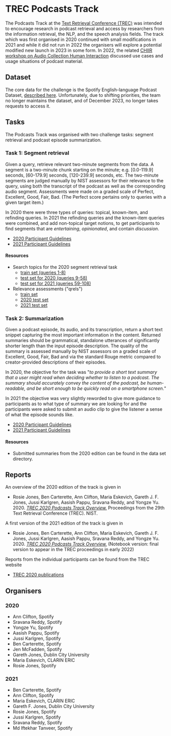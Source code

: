 # TREC Podcasts Track

The Podcasts Track at the [Text Retrieval Conference (TREC)](https://trec.nist.gov) was intended to encourage research in podcast retrieval and access by researchers from the information retrieval, the NLP, and the speech analysis fields. The track which was first organised in 2020 continued with small modifications in 2021 and while it did not run in 2022 the organisers will explore a potential modified new launch in 2023 in some form.  In 2022, the related [CHIIR workshop on Audio Collection Human Interaction](https://speechretrievalworkshop.github.io/) discussed use cases and usage situations of podcast material.


## Dataset

The core data for the challenge is the Spotify English-language Podcast Dataset, [described here](https://podcastsdataset.byspotify.com/). Unfortunately,  due to shifting priorities, the team no longer   maintains the dataset, and of December 2023,  no longer takes requests to access it.

## Tasks

The Podcasts Track was organised with two challenge tasks: segment retrieval and podcast episode summarization.

### Task 1: Segment retrieval

Given a query, retrieve relevant two-minute segments from the data. A segment is a two-minute chunk starting on the minute; e.g. [0.0-119.9] seconds, [60-179.9] seconds, [120-239.9] seconds, etc. The two-minute segments are judged manually by NIST assessors for their relevance to the query, using both the transcript of the podcast as well as the corresponding audio segment.  Assessments were made on a graded scale of Perfect, Excellent, Good, Fair, Bad. (The Perfect score pertains only to queries with a given target item.)

In 2020 there were three types of queries: topical, known-item, and refinding queries. In 2021 the refinding queries and the known-item queries were combined, and add non-topical target notions, to get participants to find segments that are _entertaining_, _opinionated_, and contain _discussion_. 

* [2020 Participant Guidelines](participant-instructions-2020.md)  
* [2021 Participant Guidelines](participant-instructions-2021.md)  

#### Resources

* Search topics for the 2020 segment retrieval task
    * [train set (queries 1-8)](https://trecpodcasts.github.io/resources/podcasts_2020_topics_train.xml)
    * [test set for 2020 (queries 9-58)](https://trecpodcasts.github.io/resources/podcasts_2020_topics_test.xml)
    * [test set for 2021 (queries 59-108)](https://trecpodcasts.github.io/resources/podcasts_2021_topics_test.xml)
* Relevance assessments ("qrels")
    * [train set](https://trecpodcasts.github.io/resources/2020_train_qrels.list)
    * [2020 test set](https://trecpodcasts.github.io/resources/2020_test_qrels.list)
    * [2021 test set](https://trecpodcasts.github.io/resources/2021_test_qrels.list)
   
### Task 2: Summarization

Given a podcast episode, its audio, and its transcription, return a short text snippet capturing the most important information in the content. Returned summaries should be grammatical, standalone utterances of significantly shorter length than the input episode description. The quality of the summary is assessed manually by NIST assessors on a graded scale of Excellent, Good, Fair, Bad and via the standard Rouge metric compared to creator-provided descriptions of their episodes. 

In 2020, the objective for the task was "*to provide a short text summary that a user might read when deciding whether to listen to a podcast. The summary should accurately convey the content of the podcast, be human-readable, and be short enough to be quickly read on a smartphone screen.*" 

In 2021 the objective was very slightly reworded to give more guidance to participants as to what type of summary we are looking for and the participants were asked to submit an audio clip to give the listener a sense of what the episode sounds like. 

* [2020 Participant Guidelines](participant-instructions-2020.md)  
* [2021 Participant Guidelines](participant-instructions-2021.md) 

#### Resources

* Submitted summaries from the 2020 edition can be found in the data set directory. 

## Reports

An overview of the 2020 edition of the track is given in

* Rosie Jones, Ben Carterette, Ann Clifton, Maria Eskevich, Gareth J. F. Jones, Jussi Karlgren, Aasish Pappu, Sravana Reddy, and Yongze Yu. 2020. [*TREC 2020 Podcasts Track Overview.*](https://github.com/trecpodcasts/trecpodcasts.github.io/blob/gh-pages/documents/TREC_2020_Podcasts_Track__Tasks_overview.pdf) Proceedings from the 29th Text Retrieval Conference (TREC). NIST.

A first version of the 2021 edition of the track is given in

* Rosie Jones, Ben Carterette, Ann Clifton, Maria Eskevich, Gareth J. F. Jones, Jussi Karlgren, Aasish Pappu, Sravana Reddy, and Yongze Yu. 2020. [*TREC 2020 Podcasts Track Overview.*](https://github.com/trecpodcasts/trecpodcasts.github.io/blob/gh-pages/documents/TREC_2021_Podcasts_Track__Tasks_overview-NOTEBOOK.pdf) (Notebook version: final version to appear in the TREC proceedings in early 2022)

Reports from the individual participants can be found from the TREC website

* [TREC 2020 publications](https://trec.nist.gov/pubs/trec29/trec2020.html)

## Organisers

### 2020


* Ann Clifton, Spotify
* Sravana Reddy, Spotify
* Yongze Yu, Spotify
* Aasish Pappu, Spotify
* Jussi Karlgren, Spotify
* Ben Carterette, Spotify
* Jen McFadden, Spotify
* Gareth Jones, Dublin City University
* Maria Eskevich,  CLARIN ERIC
* Rosie Jones, Spotify


### 2021

* Ben Carterette, Spotify
* Ann Clifton, Spotify
* Maria Eskevich,  CLARIN ERIC
* Gareth F. Jones, Dublin City University
* Rosie Jones, Spotify
* Jussi Karlgren, Spotify
* Sravana Reddy, Spotify
* Md Iftekhar Tanveer, Spotify



